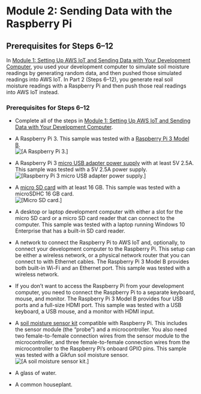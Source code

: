 # Module 2: Sending Data with the Raspberry Pi<a name="iot-plant-module2"></a>

## Prerequisites for Steps 6–12<a name="w3ab1c17b7c11b3"></a>

In [Module 1: Setting Up AWS IoT and Sending Data with Your Development Computer](iot-plant-module1.md), you used your development computer to simulate soil moisture readings by generating random data, and then pushed those simulated readings into AWS IoT\. In Part 2 \(Steps 6–12\), you generate real soil moisture readings with a Raspberry Pi and then push those real readings into AWS IoT instead\.

### Prerequisites for Steps 6–12<a name="w3ab1c17b7c11b3b5"></a>

+ Complete all of the steps in [Module 1: Setting Up AWS IoT and Sending Data with Your Development Computer](iot-plant-module1.md)\.

+ A Raspberry Pi 3\. This sample was tested with a [Raspberry Pi 3 Model B](https://www.raspberrypi.org/products/raspberry-pi-3-model-b/)\.  
![\[A Raspberry Pi 3.\]](http://alpha-docs-aws.amazon.com/iot/latest/developerguide/images/rpi-motherboard.png)

+ A Raspberry Pi 3 [micro USB adapter power supply](https://www.raspberrypi.org/documentation/hardware/raspberrypi/power/README.md) with at least 5V 2\.5A\. This sample was tested with a 5V 2\.5A power supply\.  
![\[Raspberry Pi 3 micro USB adapter power supply.\]](http://alpha-docs-aws.amazon.com/iot/latest/developerguide/images/rpi-power.png)

+ A [micro SD card](https://www.raspberrypi.org/documentation/installation/sd-cards.md) with at least 16 GB\. This sample was tested with a microSDHC 16 GB card\.  
![\[Micro SD card.\]](http://alpha-docs-aws.amazon.com/iot/latest/developerguide/images/rpi-microsdhc.png)

+ A desktop or laptop development computer with either a slot for the micro SD card or a micro SD card reader that can connect to the computer\. This sample was tested with a laptop running Windows 10 Enterprise that has a built\-in SD card reader\.

+ A network to connect the Raspberry Pi to AWS IoT and, optionally, to connect your development computer to the Raspberry Pi\. This setup can be either a wireless network, or a physical network router that you can connect to with Ethernet cables\. The Raspberry Pi 3 Model B provides both built\-in Wi\-Fi and an Ethernet port\. This sample was tested with a wireless network\.

+ If you don’t want to access the Raspberry Pi from your development computer, you need to connect the Raspberry Pi to a separate keyboard, mouse, and monitor\. The Raspberry Pi 3 Model B provides four USB ports and a full\-size HDMI port\. This sample was tested with a USB keyboard, a USB mouse, and a monitor with HDMI input\.

+ A [soil moisture sensor kit](https://www.instructables.com/id/Soil-Moisture-Sensor-Raspberry-Pi/) compatible with Raspberry Pi\. This includes the sensor module \(the “probe”\) and a microcontroller\. You also need two female\-to\-female connection wires from the sensor module to the microcontroller, and three female\-to\-female connection wires from the microcontroller to the Raspberry Pi’s onboard GPIO pins\. This sample was tested with a Gikfun soil moisture sensor\.  
![\[A soil moisture sensor kit.\]](http://alpha-docs-aws.amazon.com/iot/latest/developerguide/images/rpi-sensor-kit.png)

+ A glass of water\.

+ A common houseplant\.